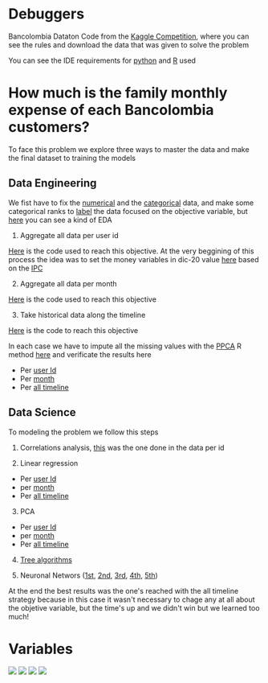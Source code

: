 # Debuggers
Bancolombia Dataton Code from the [Kaggle Competition](https://www.kaggle.com/c/datatonbc-2020), where you can see the rules and download the data that was given to solve the problem

You can see the IDE requirements for [python](https://github.com/DLesmes/Debuggers/blob/main/requirements.txt) and [R](https://github.com/DLesmes/Debuggers/blob/main/R_requirements.txt) used

# How much is the family monthly expense of each Bancolombia customers? 

To face this problem we explore three ways to master the data and make the final dataset to training the models

## Data Engineering

  We fist have to fix the [numerical](https://github.com/DLesmes/Debuggers/blob/main/80%25/Numerical_Data_Engineering.ipynb) and the [categorical](https://github.com/DLesmes/Debuggers/blob/main/80%25/Categorical_Data_Engineering.ipynb) data, and make some categorical ranks to [label](https://github.com/DLesmes/Debuggers/blob/main/80%25/Labeled%26Dummies_Variables.ipynb) the data focused on the objective variable, but [here](https://github.com/DLesmes/Debuggers/blob/main/80%25/Alomarrano_processing/Data_Engineering.ipynb) you can see a kind of EDA

1. Aggregate all data per user id

  [Here](https://github.com/DLesmes/Debuggers/blob/main/80%25/Calculo%20por%20mes.ipynb) is the code used to reach this objective. At the very beggining of this process the idea was to set the money variables in dic-20 value [here](https://github.com/DLesmes/Debuggers/blob/main/80%25/Indexing_Input_Pesos_Dic_20.ipynb) based on the [IPC](https://totoro.banrep.gov.co/analytics/saw.dll?Download&Format=excel2007&Extension=.xls&BypassCache=true&lang=es&NQUser=publico&NQPassword=publico123&path=%2Fshared%2FSeries%20Estad%C3%ADsticas_T%2F1.%20IPC%20base%202018%2F1.2.%20Por%20a%C3%B1o%2F1.2.5.IPC_Serie_variaciones)

2. Aggregate all data per month

  [Here](https://github.com/DLesmes/Debuggers/blob/main/80%25/Aggregate_all_dataXid.ipynb) is the code used to reach this objective

3. Take historical data along the timeline

  [Here](https://github.com/DLesmes/Debuggers/blob/main/80%25/Alomarrano_processing/Categorical_Data_Engineering-Copy1.ipynb) is the code to reach this objective

In each case we have to impute all the missing values with the [PPCA](https://www.rdocumentation.org/packages/pcaMethods/versions/1.64.0/topics/ppca) R method [here](https://github.com/DLesmes/Debuggers/blob/main/PPCA4missing_values.R) and verificate the results here

  * Per [user Id](https://github.com/DLesmes/Debuggers/tree/main/80%25) 
  * Per [month](https://github.com/DLesmes/Debuggers/blob/main/80%25/Xmes_MissingValuesAnalysis.ipynb)
  * Per [all timeline](https://github.com/DLesmes/Debuggers/blob/main/80%25/Alomarrano_processing/Xmes_MissingValuesAnalysis-Copy1.ipynb)

## Data Science

To modeling the problem we follow this steps

1. Correlations analysis, [this](https://github.com/DLesmes/Debuggers/blob/main/20%25/LinearRegresion.ipynb) was the one done in the data per id

2. Linear regression

  * Per [user Id](https://github.com/DLesmes/Debuggers/blob/main/20%25/Xid_LinearRegresion.ipynb)
  * per [month](https://github.com/DLesmes/Debuggers/blob/main/20%25/Xmes_LinearRegresion.ipynb)
  * Per [all timeline](https://github.com/DLesmes/Debuggers/blob/main/20%25/Alomarrano/Xid_LinearRegresion-Copy1.ipynb)

3. PCA

  * Per [user Id](https://github.com/DLesmes/Debuggers/blob/main/20%25/Xid_PCA.ipynb)
  * per [month](https://github.com/DLesmes/Debuggers/blob/main/20%25/Xmes_PCA.ipynb)
  * Per [all timeline](https://github.com/DLesmes/Debuggers/blob/main/20%25/Alomarrano/Xid_PCA-Copy2.ipynb)

4. [Tree algorithms](https://github.com/DLesmes/Debuggers/blob/main/20%25/Alomarrano/Default_DT_RF_ET.ipynb)

5. Neuronal Networs ([1st](https://github.com/DLesmes/Debuggers/blob/main/20%25/Alomarrano/NN_littlePig.ipynb), [2nd](https://github.com/DLesmes/Debuggers/blob/main/20%25/Alomarrano/NN_littlePig_Arqui_2.ipynb), [3rd](https://github.com/DLesmes/Debuggers/blob/main/20%25/Alomarrano/NN_littlePig_Arqui_3.ipynb), [4th](https://github.com/DLesmes/Debuggers/blob/main/20%25/Alomarrano/NN_littlePig_Arqui_3_Znorm.ipynb), [5th](https://github.com/DLesmes/Debuggers/blob/main/20%25/Alomarrano/NN_littlePig_Arqui_3_PCACentred_Log.ipynb))

At the end the best results was the one's reached with the all timeline strategy because in this case it wasn't necessary to chage any at all about the objetive variable, but the time's up and we didn't win but we learned too much! 

# Variables 

![](https://lh3.googleusercontent.com/-VUl5Px1FM44/YAHrCk-mxEI/AAAAAAAA7K0/ol5P4_yDVa8TO0xW4FFnLINyMWkl5YF5gCK8BGAsYHg/s0/2021-01-15.png)
![](https://lh3.googleusercontent.com/-12r2ykYakkU/YAHrRl3kwyI/AAAAAAAA7K4/QnUGZ7-9-_0nq-b7HHNYTQwQF3mdD1rfwCK8BGAsYHg/s0/2021-01-15.png)
![](https://lh3.googleusercontent.com/-MKVLaMtWpuI/YAHrdbrnlsI/AAAAAAAA7LA/3xljQ_CBm1oCOMTDruuKMIdbvawZ5_VngCK8BGAsYHg/s0/2021-01-15.png)
![](https://lh3.googleusercontent.com/-gEf2taTwiok/YAHrrG7oAeI/AAAAAAAA7LE/vGvhfli0-2An715-4vw3F79glbb5uTrPwCK8BGAsYHg/s0/2021-01-15.png)
